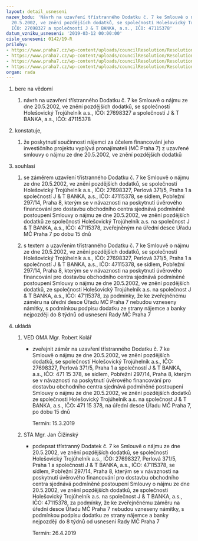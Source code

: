 ```yaml
---
layout: detail_usneseni
nazev_bodu: 'Návrh na uzavření třístranného Dodatku č. 7 ke Smlouvě o nájmu ze dne
  20.5.2002, ve znění pozdějších dodatků, se společností Holešovický Trojúhelník a.s.,
  IČO: 27698327 a společností J & T BANKA, a.s., IČO: 47115378'
datum_vzniku_usneseni: '2019-03-12 00:00:00'
cislo_usneseni: 0142/19-R
prilohy:
- https://www.praha7.cz/wp-content/uploads/councilResolution/Resolutions/30679/export/00_HTdod7~436490.docx
- https://www.praha7.cz/wp-content/uploads/councilResolution/Resolutions/30679/export/02_HTdod7~436489.doc
- https://www.praha7.cz/wp-content/uploads/councilResolution/Resolutions/30679/export/03_HTdod7~436488.pdf
- https://www.praha7.cz/wp-content/uploads/councilResolution/Resolutions/30679/export/export~436760.pdf
organ: rada
---
```

<ol id="urzList" class="urzList_view"><li class="urzClass1" id=""><span name="1">bere na vědomí</span><ol class="urzOlClass" id=""><li class="urzClass2" id="" style="text-align: left;"><span><p>návrh na uzavření třístranného Dodatku č. 7 ke Smlouvě o nájmu ze dne 20.5.2002, ve znění pozdějších dodatků, se společností Holešovický Trojúhelník a.s., IČO: 27698327 a společností J &amp; T BANKA, a.s., IČO: 47115378<br></p></span></li></ol></li><li class="urzClass1" id=""><span name="50">konstatuje,</span><ol class="urzOlClass decimal "><li class="urzClass2" id="" style="text-align: left;"><span><p>že poskytnutí součinnosti nájemci za účelem financování jeho investičního projektu vyplývá pronajímateli (MČ Praha 7) z uzavřené smlouvy o nájmu ze dne 20.5.2002, ve znění pozdějších dodatků</p></span></li></ol></li><li class="urzClass1" id=""><span name="26">souhlasí</span><ol class="urzOlClass"><li class="urzClass2" id="" style="text-align: left;"><span><p>se záměrem uzavření třístranného Dodatku č. 7 ke Smlouvě o nájmu ze dne 20.5.2002, ve znění pozdějších dodatků, se společností Holešovický Trojúhelník a.s., IČO: 27698327, Perlová 371/5, Praha 1 a společností J &amp; T BANKA, a.s., IČO: 47115378, se sídlem, Pobřežní 297/14, Praha 8, kterým se v návaznosti na poskytnutí úvěrového financování pro dostavbu obchodního centra sjednává podmíněné postoupení Smlouvy o nájmu ze dne 20.5.2002, ve znění pozdějších dodatků ze společnosti Holešovický Trojúhelník a.s. na společnost J &amp; T BANKA, a.s., IČO: 47115378, zveřejněným na úřední desce Úřadu MČ Praha 7 po dobu 15 dnů<br></p></span></li><li class="urzClass2" id="" style="text-align: left;"><span><p>s textem a uzavřením třístranného Dodatku č. 7 ke Smlouvě o nájmu ze dne 20.5.2002, ve znění pozdějších dodatků, se společností Holešovický Trojúhelník a.s., IČO: 27698327, Perlová 371/5, Praha 1 a společností J &amp; T BANKA, a.s., IČO: 47115378, se sídlem, Pobřežní 297/14, Praha 8, kterým se v návaznosti na poskytnutí úvěrového financování pro dostavbu obchodního centra sjednává podmíněné postoupení Smlouvy o nájmu ze dne 20.5.2002, ve znění pozdějších dodatků, ze společnosti Holešovický Trojúhelník a.s. na společnost J &amp; T BANKA, a.s., IČO: 47115378, za podmínky, že ke zveřejněnému záměru na úřední desce Úřadu MČ Praha 7 nebudou vzneseny námitky, s podmínkou podpisu dodatku ze strany nájemce a banky nejpozději do 8 týdnů od usnesení Rady MČ Praha 7<br></p></span></li></ol></li><li class="urzClass1" id="urzUkoly"><span name="1">ukládá</span><ol class="urzOlClass"><li class="urzClass2"><span><p>VED OMA Mgr. Robert Kolář</p></span><ul class="urzUlClass"><li class="urzClass3"><span><p>zveřejnit záměr na uzavření třístranného Dodatku č. 7 ke Smlouvě o nájmu ze dne 20.5.2002, ve znění pozdějších dodatků, se společností Holešovický Trojúhelník a.s., IČO: 27698327, Perlová 371/5, Praha 1 a společností J &amp; T BANKA, a.s., IČO: 471 15 378, se sídlem, Pobřežní 297/14, Praha 8, kterým se v návaznosti na poskytnutí úvěrového financování pro dostavbu obchodního centra sjednává podmíněné postoupení Smlouvy o nájmu ze dne 20.5.2002, ve znění pozdějších dodatků ze společnosti Holešovický Trojúhelník a.s. na společnost J &amp; T BANKA, a.s., IČO: 471 15 378, na úřední desce Úřadu MČ Praha 7, po dobu 15 dnů</p></span><span class="urzUkolTermin">  Termín:&nbsp;15.3.2019</span></li></ul></li><li class="urzClass2"><span><p>STA Mgr. Jan Čižinský</p></span><ul class="urzUlClass"><li class="urzClass3"><span><p>podepsat třístranný Dodatek č. 7 ke Smlouvě o nájmu ze dne 20.5.2002, ve znění pozdějších dodatků, se společností Holešovický Trojúhelník a.s., IČO: 27698327, Perlová 371/5, Praha 1 a společností J &amp; T BANKA, a.s., IČO: 47115378, se sídlem, Pobřežní 297/14, Praha 8, kterým se v návaznosti na poskytnutí úvěrového financování pro dostavbu obchodního centra sjednává podmíněné postoupení Smlouvy o nájmu ze dne 20.5.2002, ve znění pozdějších dodatků, ze společnosti Holešovický Trojúhelník a.s. na společnost J &amp; T BANKA, a.s., IČO: 47115378, za podmínky, že ke zveřejněnému záměru na úřední desce Úřadu MČ Praha 7 nebudou vzneseny námitky, s podmínkou podpisu dodatku ze strany nájemce a banky nejpozději do 8 týdnů od usnesení Rady MČ Praha 7</p></span><span class="urzUkolTermin">  Termín:&nbsp;26.4.2019</span></li></ul></li></ol></li></ol>